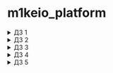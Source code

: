 # m1keio_platform

<details closed>
  <summary>ДЗ 1</summary>

#### Q:

    Для выполнения домашней работы необходимо создать Dockerfile, в
    котором будет описан образ:
    1. Запускающий web-сервер на порту 8000 (можно использовать любой
    способ);
    2. Отдающий содержимое директории /app внутри контейнера (например,
    если в директории /app лежит файл homework.html , то при запуске
    контейнера данный файл должен быть доступен по URL
    http://localhost:8000/homework.html );
    3. Работающий с UID 1001.

#### A:

    Dockerfile - создан на базе python simplehttpserver.

#### Q:

    В README.md нужно внести описание проделанной работы

#### A:

        1) Создан minikube cluster
        2) Подготовлен Dockerfile
        3) Docker-образ залит в Registry
        4) Подготовлен Kubernates Pod манифест web-pod.yaml
           запускающий вебсервис в кластере minikube на базе
           предварительно собранного образа
        5) В манифест добавлен init-container для добавления контентного файла для web-сервера
        6) Визуально проверена работоспособность приложения при помощи проброса внутреннего адреса
           Pod в сеть рабочей станции.
        7) Собран и опубликован в  Registry образ микросерфиса frontend из репозитория Hipster Shop
        8) В кластере k8s запущен контейнер на базе опубликованного ранее образа при помощи ad-hoc.
        9) Из ad-hoc команды получен манифест и исправлен для устранения ошибки при запуске Pod.(добавлены переменные окружения)

</details>

<details closed>
  <summary>ДЗ 2</summary>

#### Q: Описание ДЗ

#### A:

        1) Разобрали некоторые сущности в Kubernates такие как Deployment и Replicaset.
        2) Поиграли со стратегией релизов

</details>

<details closed>
  <summary>ДЗ 3</summary>

#### Q: Описание ДЗ

#### A:

        1) Разобрали некоторые сущности в Kubernates такие как Services и Ingress.
        2) Развернули MetalLB
        3) Натроили Ingress для деплоймента их ДЗ 1
        4) Пробросили наруду панель управлени
        5) Настроили canary-release

</details>

<details closed>
  <summary>ДЗ 4</summary>

#### Q: Описание ДЗ

#### A:

        1) Разобрали некоторые сущности в Kubernates такие как PV, PVC, StatefullSet и Secrets.
        2) Развернули MinIO как StateFullSet
        3) Настроили PV и PVC
        4) Унесли секреты от Minio в Secrets
        5) Все разобрали

</details>

<details closed>
  <summary>ДЗ 5</summary>
  
#### Q: Описание ДЗ
#### A:
        1) Посоздавали разные сервис аккаунты в разных скоупах
        2) Посоздавали роли с разными наборами прав
        3) Посоздавали RoleBindings между ролями и сервисаккаунтами
</details>
